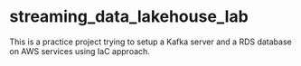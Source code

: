 # streaming_data_lakehouse_lab
This is a practice project trying to setup a Kafka server and a RDS database on AWS services using IaC approach.
